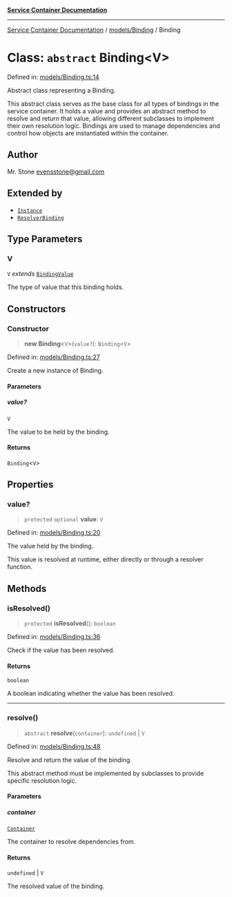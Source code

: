 [**Service Container Documentation**](../../../README.md)

***

[Service Container Documentation](../../../README.md) / [models/Binding](../README.md) / Binding

# Class: `abstract` Binding\<V\>

Defined in: [models/Binding.ts:14](https://github.com/stonemjs/service-container/blob/5a701d60c47419b2e55af779088aed1ae998b66e/src/models/Binding.ts#L14)

Abstract class representing a Binding.

This abstract class serves as the base class for all types of bindings in the service container. It holds a value and provides an abstract method
to resolve and return that value, allowing different subclasses to implement their own resolution logic. Bindings are used to manage dependencies
and control how objects are instantiated within the container.

## Author

Mr. Stone <evensstone@gmail.com>

## Extended by

- [`Instance`](../../Instance/classes/Instance.md)
- [`ResolverBinding`](../../ResolverBinding/classes/ResolverBinding.md)

## Type Parameters

### V

`V` *extends* [`BindingValue`](../../../declarations/type-aliases/BindingValue.md)

The type of value that this binding holds.

## Constructors

### Constructor

> **new Binding**\<`V`\>(`value?`): `Binding`\<`V`\>

Defined in: [models/Binding.ts:27](https://github.com/stonemjs/service-container/blob/5a701d60c47419b2e55af779088aed1ae998b66e/src/models/Binding.ts#L27)

Create a new instance of Binding.

#### Parameters

##### value?

`V`

The value to be held by the binding.

#### Returns

`Binding`\<`V`\>

## Properties

### value?

> `protected` `optional` **value**: `V`

Defined in: [models/Binding.ts:20](https://github.com/stonemjs/service-container/blob/5a701d60c47419b2e55af779088aed1ae998b66e/src/models/Binding.ts#L20)

The value held by the binding.

This value is resolved at runtime, either directly or through a resolver function.

## Methods

### isResolved()

> `protected` **isResolved**(): `boolean`

Defined in: [models/Binding.ts:36](https://github.com/stonemjs/service-container/blob/5a701d60c47419b2e55af779088aed1ae998b66e/src/models/Binding.ts#L36)

Check if the value has been resolved.

#### Returns

`boolean`

A boolean indicating whether the value has been resolved.

***

### resolve()

> `abstract` **resolve**(`container`): `undefined` \| `V`

Defined in: [models/Binding.ts:48](https://github.com/stonemjs/service-container/blob/5a701d60c47419b2e55af779088aed1ae998b66e/src/models/Binding.ts#L48)

Resolve and return the value of the binding.

This abstract method must be implemented by subclasses to provide specific resolution logic.

#### Parameters

##### container

[`Container`](../../../Container/classes/Container.md)

The container to resolve dependencies from.

#### Returns

`undefined` \| `V`

The resolved value of the binding.
